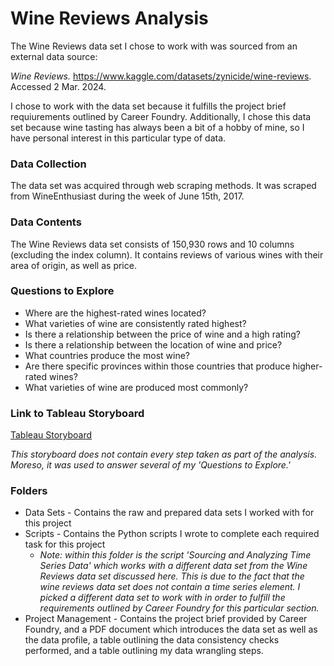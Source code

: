 # Wine Reviews Analysis

The Wine Reviews data set I chose to work with was sourced from an external data source:

_Wine Reviews._ https://www.kaggle.com/datasets/zynicide/wine-reviews. Accessed 2 Mar. 2024.

I chose to work with the data set because it fulfills the project brief requiurements outlined by Career Foundry. Additionally, I chose this data set because wine tasting has always been a bit of a hobby of mine, so I have personal interest in this particular type of data.

### Data Collection

The data set was acquired through web scraping methods. It was scraped from WineEnthusiast during the week of June 15th, 2017.

### Data Contents

The Wine Reviews data set consists of 150,930 rows and 10 columns (excluding the index column). It contains reviews of various wines with their area of origin, as well as price.

### Questions to Explore

* Where are the highest-rated wines located?
* What varieties of wine are consistently rated highest?
* Is there a relationship between the price of wine and a high rating?
* Is there a relationship between the location of wine and price?
* What countries produce the most wine?
* Are there specific provinces within those countries that produce higher-rated wines?
* What varieties of wine are produced most commonly?

### Link to Tableau Storyboard
[Tableau Storyboard](https://public.tableau.com/views/WineReviewsDataAnalysis/Story1?:language=en-US&:sid=&:display_count=n&:origin=viz_share_link)

_This storyboard does not contain every step taken as part of the analysis. Moreso, it was used to answer several of my 'Questions to Explore.'_

### Folders

* Data Sets - Contains the raw and prepared data sets I worked with for this project
* Scripts - Contains the Python scripts I wrote to complete each required task for this project
  * _Note: within this folder is the script 'Sourcing and Analyzing Time Series Data' which works with a different data set from the Wine Reviews data set discussed here. This is due to the fact that the wine reviews data set does not contain a time series element. I picked a different data set to work with in order to fulfill the requirements outlined by Career Foundry for this particular section._
* Project Management - Contains the project brief provided by Career Foundry, and a PDF document which introduces the data set as well as the data profile, a table outlining the data consistency checks performed, and a table outlining my data wrangling steps.

